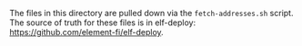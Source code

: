 The files in this directory are pulled down via the `fetch-addresses.sh` script.
The source of truth for these files is in elf-deploy: https://github.com/element-fi/elf-deploy.